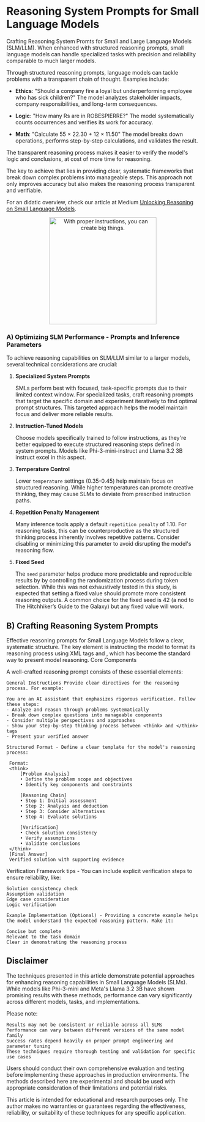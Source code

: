 
# Reasoning System Prompts for Small Language Models
Crafting Reasoning System Promts for Small and Large Language Models (SLM/LLM). When enhanced with structured reasoning prompts, small language models can handle specialized tasks with precision and reliability comparable to much larger models. 

Through structured reasoning prompts, language models can tackle problems with a transparent chain of thought. Examples include:

* **Ethics**: "Should a company fire a loyal but underperforming employee who has sick children?" The model analyzes stakeholder impacts, company responsibilities, and long-term consequences.

* **Logic**: "How many Rs are in ROBESPIERRE?" The model systematically counts occurrences and verifies its work for accuracy.

* **Math**: "Calculate 55 × 22.30 + 12 × 11.50" The model breaks down operations, performs step-by-step calculations, and validates the result.

The transparent reasoning process makes it easier to verify the model's logic and conclusions, at cost of more time for reasoning.

The key to achieve that lies in providing clear, systematic frameworks that break down complex problems into manageable steps. This approach not only improves accuracy but also makes the reasoning process transparent and verifiable.

For an didatic overview, check our article at Medium [Unlocking Reasoning on Small Language Models](https://medium.com/@alessandroborges_84477/unlocking-reasoning-on-small-language-models-f48ce438f1fa).

<p align="center">
<img src="https://miro.medium.com/v2/resize:fit:828/format:webp/1*75wfeTcWhDvCmGunXT4oPQ.png" alt="With proper instructions, you can create big things." width="280" />
</p>

### A) Optimizing SLM Performance - Prompts and Inference Parameters
To achieve reasoning capabilities on SLM/LLM similar to a larger models, several technical considerations are crucial:

1. **Specialized System Prompts**
   
   SMLs perform best with focused, task-specific prompts due to their limited context window. For specialized tasks, craft reasoning prompts that target the specific domain and experiment iteratively to find optimal prompt structures. This targeted approach helps the model maintain focus and deliver more reliable results.

2. **Instruction-Tuned Models**
   
   Choose models specifically trained to follow instructions, as they're better equipped to execute structured reasoning steps defined in system prompts. Models like Phi-3-mini-instruct and Llama 3.2 3B instruct excel in this aspect.

3. **Temperature Control**
   
   Lower `temperature` settings (0.35-0.45) help maintain focus on structured reasoning. While higher temperatures can promote creative thinking, they may cause SLMs to deviate from prescribed instruction paths.

4. **Repetition Penalty Management**
   
   Many inference tools apply a default `repetition penalty` of 1.10. For reasoning tasks, this can be counterproductive as the structured thinking process inherently involves repetitive patterns. Consider disabling or minimizing this parameter to avoid disrupting the model's reasoning flow.
   
5. **Fixed Seed**

   The `seed` parameter helps produce more predictable and reproducible results by by controlling the randomization process during token selection. While this was not exhaustively tested in this study, is expected that setting a fixed value should promote more consistent reasoning outputs. A common choice for the fixed seed is 42 (a nod to The Hitchhiker’s Guide to the Galaxy) but any fixed value will work.
   
## B) Crafting Reasoning System Prompts

Effective reasoning prompts for Small Language Models follow a clear, systematic structure. The key element is instructing the model to format its reasoning process using XML tags <think> and </think>, which has become the standard way to present model reasoning.
Core Components

A well-crafted reasoning prompt consists of these essential elements:

    General Instructions Provide clear directives for the reasoning process. For example:

    You are an AI assistant that emphasizes rigorous verification. Follow these steps:
    - Analyze and reason through problems systematically
    - Break down complex questions into manageable components
    - Consider multiple perspectives and approaches
    - Show your step-by-step thinking process between <think> and </think> tags
    - Present your verified answer

    Structured Format - Define a clear template for the model's reasoning process:

     Format:
     <think>
         [Problem Analysis]
         • Define the problem scope and objectives
         • Identify key components and constraints
         
         [Reasoning Chain]
         • Step 1: Initial assessment
         • Step 2: Analysis and deduction
         • Step 3: Consider alternatives
         • Step 4: Evaluate solutions
         
         [Verification]
         • Check solution consistency
         • Verify assumptions
         • Validate conclusions
     </think>
     [Final Answer]
     Verified solution with supporting evidence

Verification Framework tips - You can include explicit verification steps to ensure reliability, like:

    Solution consistency check
    Assumption validation
    Edge case consideration
    Logic verification

    Example Implementation (Optional) - Providing a concrete example helps the model understand the expected reasoning pattern. Make it:

    Concise but complete
    Relevant to the task domain
    Clear in demonstrating the reasoning process

## Disclaimer

The techniques presented in this article demonstrate potential approaches for enhancing reasoning capabilities in Small Language Models (SLMs). While models like Phi-3-mini and Meta's Llama 3.2 3B have shown promising results with these methods, performance can vary significantly across different models, tasks, and implementations.

Please note:

    Results may not be consistent or reliable across all SLMs
    Performance can vary between different versions of the same model family
    Success rates depend heavily on proper prompt engineering and parameter tuning
    These techniques require thorough testing and validation for specific use cases

Users should conduct their own comprehensive evaluation and testing before implementing these approaches in production environments. The methods described here are experimental and should be used with appropriate consideration of their limitations and potential risks.

This article is intended for educational and research purposes only. The author makes no warranties or guarantees regarding the effectiveness, reliability, or suitability of these techniques for any specific application.

